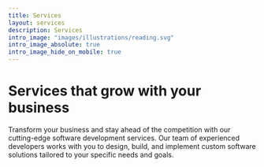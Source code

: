 ```yaml
---
title: Services
layout: services
description: Services
intro_image: "images/illustrations/reading.svg"
intro_image_absolute: true
intro_image_hide_on_mobile: true
---
```


# Services that grow with your business

Transform your business and stay ahead of the competition with our cutting-edge software development services. Our team of experienced developers works with you to design, build, and implement custom software solutions tailored to your specific needs and goals.
